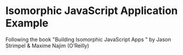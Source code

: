 # Isomorphic JavaScript Application Example
Following the book "Building Isomorphic JavaScript Apps
" by Jason Strimpel & Maxime Najim (O’Reilly)
